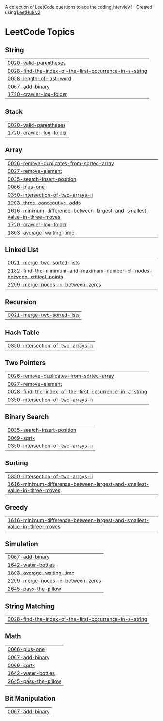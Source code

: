A collection of LeetCode questions to ace the coding interview! - Created using [LeetHub v2](https://github.com/arunbhardwaj/LeetHub-2.0)
<!---LeetCode Topics Start-->
# LeetCode Topics
## String
|  |
| ------- |
| [0020-valid-parentheses](https://github.com/armgnarda/LeetCode-Java/tree/master/0020-valid-parentheses) |
| [0028-find-the-index-of-the-first-occurrence-in-a-string](https://github.com/armgnarda/LeetCode-Java/tree/master/0028-find-the-index-of-the-first-occurrence-in-a-string) |
| [0058-length-of-last-word](https://github.com/armgnarda/LeetCode-Java/tree/master/0058-length-of-last-word) |
| [0067-add-binary](https://github.com/armgnarda/LeetCode-Java/tree/master/0067-add-binary) |
| [1720-crawler-log-folder](https://github.com/armgnarda/LeetCode-Java/tree/master/1720-crawler-log-folder) |
## Stack
|  |
| ------- |
| [0020-valid-parentheses](https://github.com/armgnarda/LeetCode-Java/tree/master/0020-valid-parentheses) |
| [1720-crawler-log-folder](https://github.com/armgnarda/LeetCode-Java/tree/master/1720-crawler-log-folder) |
## Array
|  |
| ------- |
| [0026-remove-duplicates-from-sorted-array](https://github.com/armgnarda/LeetCode-Java/tree/master/0026-remove-duplicates-from-sorted-array) |
| [0027-remove-element](https://github.com/armgnarda/LeetCode-Java/tree/master/0027-remove-element) |
| [0035-search-insert-position](https://github.com/armgnarda/LeetCode-Java/tree/master/0035-search-insert-position) |
| [0066-plus-one](https://github.com/armgnarda/LeetCode-Java/tree/master/0066-plus-one) |
| [0350-intersection-of-two-arrays-ii](https://github.com/armgnarda/LeetCode-Java/tree/master/0350-intersection-of-two-arrays-ii) |
| [1293-three-consecutive-odds](https://github.com/armgnarda/LeetCode-Java/tree/master/1293-three-consecutive-odds) |
| [1616-minimum-difference-between-largest-and-smallest-value-in-three-moves](https://github.com/armgnarda/LeetCode-Java/tree/master/1616-minimum-difference-between-largest-and-smallest-value-in-three-moves) |
| [1720-crawler-log-folder](https://github.com/armgnarda/LeetCode-Java/tree/master/1720-crawler-log-folder) |
| [1803-average-waiting-time](https://github.com/armgnarda/LeetCode-Java/tree/master/1803-average-waiting-time) |
## Linked List
|  |
| ------- |
| [0021-merge-two-sorted-lists](https://github.com/armgnarda/LeetCode-Java/tree/master/0021-merge-two-sorted-lists) |
| [2182-find-the-minimum-and-maximum-number-of-nodes-between-critical-points](https://github.com/armgnarda/LeetCode-Java/tree/master/2182-find-the-minimum-and-maximum-number-of-nodes-between-critical-points) |
| [2299-merge-nodes-in-between-zeros](https://github.com/armgnarda/LeetCode-Java/tree/master/2299-merge-nodes-in-between-zeros) |
## Recursion
|  |
| ------- |
| [0021-merge-two-sorted-lists](https://github.com/armgnarda/LeetCode-Java/tree/master/0021-merge-two-sorted-lists) |
## Hash Table
|  |
| ------- |
| [0350-intersection-of-two-arrays-ii](https://github.com/armgnarda/LeetCode-Java/tree/master/0350-intersection-of-two-arrays-ii) |
## Two Pointers
|  |
| ------- |
| [0026-remove-duplicates-from-sorted-array](https://github.com/armgnarda/LeetCode-Java/tree/master/0026-remove-duplicates-from-sorted-array) |
| [0027-remove-element](https://github.com/armgnarda/LeetCode-Java/tree/master/0027-remove-element) |
| [0028-find-the-index-of-the-first-occurrence-in-a-string](https://github.com/armgnarda/LeetCode-Java/tree/master/0028-find-the-index-of-the-first-occurrence-in-a-string) |
| [0350-intersection-of-two-arrays-ii](https://github.com/armgnarda/LeetCode-Java/tree/master/0350-intersection-of-two-arrays-ii) |
## Binary Search
|  |
| ------- |
| [0035-search-insert-position](https://github.com/armgnarda/LeetCode-Java/tree/master/0035-search-insert-position) |
| [0069-sqrtx](https://github.com/armgnarda/LeetCode-Java/tree/master/0069-sqrtx) |
| [0350-intersection-of-two-arrays-ii](https://github.com/armgnarda/LeetCode-Java/tree/master/0350-intersection-of-two-arrays-ii) |
## Sorting
|  |
| ------- |
| [0350-intersection-of-two-arrays-ii](https://github.com/armgnarda/LeetCode-Java/tree/master/0350-intersection-of-two-arrays-ii) |
| [1616-minimum-difference-between-largest-and-smallest-value-in-three-moves](https://github.com/armgnarda/LeetCode-Java/tree/master/1616-minimum-difference-between-largest-and-smallest-value-in-three-moves) |
## Greedy
|  |
| ------- |
| [1616-minimum-difference-between-largest-and-smallest-value-in-three-moves](https://github.com/armgnarda/LeetCode-Java/tree/master/1616-minimum-difference-between-largest-and-smallest-value-in-three-moves) |
## Simulation
|  |
| ------- |
| [0067-add-binary](https://github.com/armgnarda/LeetCode-Java/tree/master/0067-add-binary) |
| [1642-water-bottles](https://github.com/armgnarda/LeetCode-Java/tree/master/1642-water-bottles) |
| [1803-average-waiting-time](https://github.com/armgnarda/LeetCode-Java/tree/master/1803-average-waiting-time) |
| [2299-merge-nodes-in-between-zeros](https://github.com/armgnarda/LeetCode-Java/tree/master/2299-merge-nodes-in-between-zeros) |
| [2645-pass-the-pillow](https://github.com/armgnarda/LeetCode-Java/tree/master/2645-pass-the-pillow) |
## String Matching
|  |
| ------- |
| [0028-find-the-index-of-the-first-occurrence-in-a-string](https://github.com/armgnarda/LeetCode-Java/tree/master/0028-find-the-index-of-the-first-occurrence-in-a-string) |
## Math
|  |
| ------- |
| [0066-plus-one](https://github.com/armgnarda/LeetCode-Java/tree/master/0066-plus-one) |
| [0067-add-binary](https://github.com/armgnarda/LeetCode-Java/tree/master/0067-add-binary) |
| [0069-sqrtx](https://github.com/armgnarda/LeetCode-Java/tree/master/0069-sqrtx) |
| [1642-water-bottles](https://github.com/armgnarda/LeetCode-Java/tree/master/1642-water-bottles) |
| [2645-pass-the-pillow](https://github.com/armgnarda/LeetCode-Java/tree/master/2645-pass-the-pillow) |
## Bit Manipulation
|  |
| ------- |
| [0067-add-binary](https://github.com/armgnarda/LeetCode-Java/tree/master/0067-add-binary) |
<!---LeetCode Topics End-->